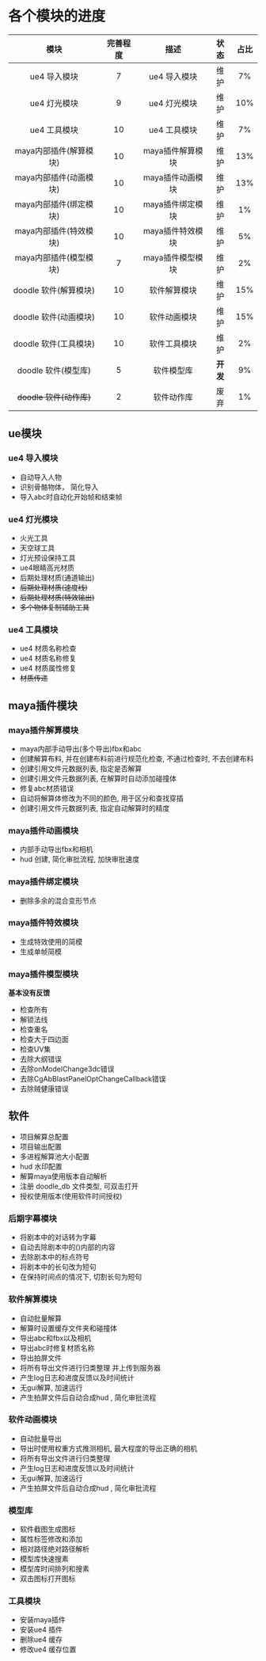 # 各个模块的进度

|          模块           | 完善程度 |       描述       |   状态   | 占比  |
| :---------------------: | :------: | :--------------: | :------: | :---: |
|      ue4 导入模块       |    7     |   ue4 导入模块   |   维护   |  7%   |
|      ue4 灯光模块       |    9     |   ue4 灯光模块   |   维护   |  10%  |
|      ue4 工具模块       |    10    |   ue4 工具模块   |   维护   |  7%   |
| maya内部插件(解算模块)  |    10    | maya插件解算模块 |   维护   |  13%  |
| maya内部插件(动画模块)  |    10    | maya插件动画模块 |   维护   |  13%  |
| maya内部插件(绑定模块)  |    10    | maya插件绑定模块 |   维护   |  1%   |
| maya内部插件(特效模块)  |    10    | maya插件特效模块 |   维护   |  5%   |
| maya内部插件(模型模块)  |    7     | maya插件模型模块 |   维护   |  2%   |
|  doodle 软件(解算模块)  |    10    |   软件解算模块   |   维护   |  15%  |
|  doodle 软件(动画模块)  |    10    |   软件动画模块   |   维护   |  15%  |
|  doodle 软件(工具模块)  |    10    |   软件工具模块   |   维护   |  2%   |
|   doodle 软件(模型库)   |    5     |    软件模型库    | **开发** |  9%   |
| ~~doodle 软件(动作库)~~ |    2     |    软件动作库    |   废弃   |  1%   |

## ue模块

### ue4 导入模块

- 自动导入人物
- 识别骨骼物体， 简化导入
- 导入abc时自动化开始帧和结束帧

### ue4 灯光模块

- 火光工具
- 天空球工具
- 灯光预设保持工具
- ue4眼睛高光材质
- 后期处理材质(通道输出)
- ~~后期处理材质(速度线)~~
- ~~后期处理材质(特效输出)~~
- ~~多个物体复制辅助工具~~

### ue4 工具模块

- ue4 材质名称检查
- ue4 材质名称修复
- ue4 材质属性修复
- ~~材质传递~~

## maya插件模块

### maya插件解算模块

- maya内部手动导出(多个导出)fbx和abc
- 创建解算布料, 并在创建布料前进行规范化检查, 不通过检查时, 不去创建布料
- 创建引用文件元数据列表, 指定是否解算
- 创建引用文件元数据列表, 在解算时自动添加碰撞体
- 修复abc材质错误
- 自动将解算体修改为不同的颜色, 用于区分和查找穿插
- 创建引用文件元数据列表, 指定自动解算时的精度

### maya插件动画模块

- 内部手动导出fbx和相机
- hud 创建, 简化审批流程, 加快审批速度

### maya插件绑定模块

- 删除多余的混合变形节点

### maya插件特效模块

- 生成特效使用的简模
- 生成单帧简模

### maya插件模型模块

**基本没有反馈**

- 检查所有
- 解锁法线
- 检查重名
- 检查大于四边面
- 检查UV集
- 去除大纲错误
- 去除onModelChange3dc错误
- 去除CgAbBlastPanelOptChangeCallback错误
- 去除贼健康错误

## 软件

- 项目解算总配置
- 项目输出配置
- 多进程解算池大小配置
- hud 水印配置
- 解算maya使用版本自动解析
- 注册 doodle_db 文件类型, 可双击打开
- 授权使用版本(使用软件时间授权)

### 后期字幕模块

- 将剧本中的对话转为字幕
- 自动去除剧本中的()内部的内容
- 去除剧本中的标点符号
- 将剧本中的长句改为短句
- 在保持时间点的情况下, 切割长句为短句

### 软件解算模块

- 自动批量解算
- 解算时设置缓存文件夹和碰撞体
- 导出abc和fbx以及相机
- 导出abc时修复材质名称
- 导出拍屏文件
- 将所有导出文件进行归类整理 并上传到服务器
- 产生log日志和进度反馈以及时间统计
- 无gui解算, 加速运行
- 产生拍屏文件后自动合成hud , 简化审批流程

### 软件动画模块

- 自动批量导出
- 导出时使用权重方式推测相机, 最大程度的导出正确的相机
- 将所有导出文件进行归类整理
- 产生log日志和进度反馈以及时间统计
- 无gui解算, 加速运行
- 产生拍屏文件后自动合成hud , 简化审批流程

### 模型库

- 软件截图生成图标
- 属性标签修改和添加
- 相对路径绝对路径解析
- 模型库快速搜素
- 模型库时间排列和搜素
- 双击图标打开图标

### 工具模块

- 安装maya插件
- 安装ue4 插件
- 删除ue4 缓存
- 修改ue4 缓存位置
